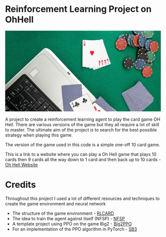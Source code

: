 # Reinforcement Learning Project on OhHell

![Laptop and cards](img.jpg)

A project to create a reinforcement learning agent to play the card game OH Hell. There are various versions of the game but they all require a lot of skill to master. The ultimate aim of the project is to search for the best possible strategy when playing this game.

The version of the game used in this code is a simple one-off 10 card game.

This is a link to a website where you can play a Oh Hell game that plays 10 cards then 9 cards all the way down to 1 card and then back up to 10 cards - [Oh Hell Website](https://cardgames.io/ohhell/)

# Credits
Throughout this project I used a lot of different resources and techniques to create the game environment and neural network

- The structure of the game environment - [RLCARD](https://github.com/datamllab/rlcard)
- The idea to train the agent against itself (NFSP) - [NFSP](https://arxiv.org/abs/1603.01121) 
- A template project using PPO on the game Big2 - [Big2PPO](https://github.com/henrycharlesworth/big2_PPOalgorithm)
- For an implementation of the PPO algorithm in PyTorch - [SB3](https://github.com/DLR-RM/stable-baselines3)

